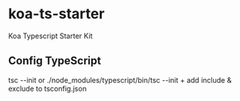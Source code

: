 # koa-ts-starter

Koa Typescript Starter Kit

## Config TypeScript

tsc --init
or
./node_modules/typescript/bin/tsc --init
\+ add include & exclude to tsconfig.json
